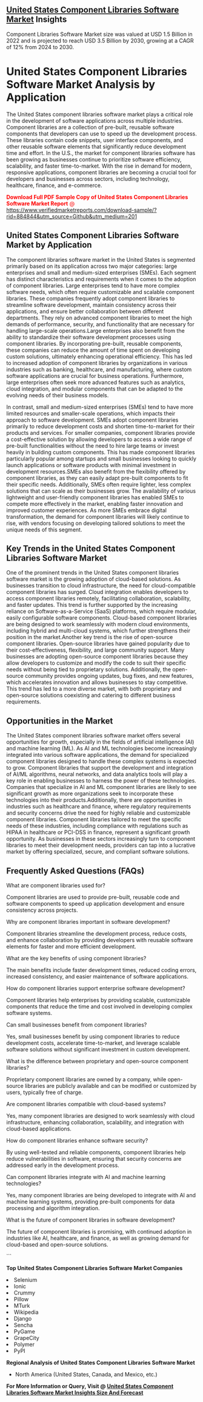 <h2><a href="https://www.verifiedmarketreports.com/download-sample/?rid=884844&amp;utm_source=Github&amp;utm_medium=201" target="_blank">United States Component Libraries Software Market</a> Insights</h2><p>Component Libraries Software Market size was valued at USD 1.5 Billion in 2022 and is projected to reach USD 3.5 Billion by 2030, growing at a CAGR of 12% from 2024 to 2030.</p><p><h1>United States Component Libraries Software Market Analysis by Application</h1><p>The United States component libraries software market plays a critical role in the development of software applications across multiple industries. Component libraries are a collection of pre-built, reusable software components that developers can use to speed up the development process. These libraries contain code snippets, user interface components, and other reusable software elements that significantly reduce development time and effort. In the U.S., the market for component libraries software has been growing as businesses continue to prioritize software efficiency, scalability, and faster time-to-market. With the rise in demand for modern, responsive applications, component libraries are becoming a crucial tool for developers and businesses across sectors, including technology, healthcare, finance, and e-commerce.<p><span class=""><span style="color: #ff0000;"><strong>Download Full PDF Sample Copy of United States Component Libraries Software Market Report</strong> @ </span><a href="https://www.verifiedmarketreports.com/download-sample/?rid=884844&amp;utm_source=Github&amp;utm_medium=201" target="_blank">https://www.verifiedmarketreports.com/download-sample/?rid=884844&amp;utm_source=Github&amp;utm_medium=201</a></span></p></p><h2>United States Component Libraries Software Market by Application</h2><p>The component libraries software market in the United States is segmented primarily based on its application across two major categories: large enterprises and small and medium-sized enterprises (SMEs). Each segment has distinct characteristics and requirements when it comes to the adoption of component libraries. Large enterprises tend to have more complex software needs, which often require customizable and scalable component libraries. These companies frequently adopt component libraries to streamline software development, maintain consistency across their applications, and ensure better collaboration between different departments. They rely on advanced component libraries to meet the high demands of performance, security, and functionality that are necessary for handling large-scale operations.Large enterprises also benefit from the ability to standardize their software development processes using component libraries. By incorporating pre-built, reusable components, these companies can reduce the amount of time spent on developing custom solutions, ultimately enhancing operational efficiency. This has led to increased adoption of component libraries by organizations in various industries such as banking, healthcare, and manufacturing, where custom software applications are crucial for business operations. Furthermore, large enterprises often seek more advanced features such as analytics, cloud integration, and modular components that can be adapted to the evolving needs of their business models.</p><p>In contrast, small and medium-sized enterprises (SMEs) tend to have more limited resources and smaller-scale operations, which impacts their approach to software development. SMEs adopt component libraries primarily to reduce development costs and shorten time-to-market for their products and services. For smaller companies, component libraries provide a cost-effective solution by allowing developers to access a wide range of pre-built functionalities without the need to hire large teams or invest heavily in building custom components. This has made component libraries particularly popular among startups and small businesses looking to quickly launch applications or software products with minimal investment in development resources.SMEs also benefit from the flexibility offered by component libraries, as they can easily adapt pre-built components to fit their specific needs. Additionally, SMEs often require lighter, less complex solutions that can scale as their businesses grow. The availability of various lightweight and user-friendly component libraries has enabled SMEs to compete more effectively in the market, enabling faster innovation and improved customer experiences. As more SMEs embrace digital transformation, the demand for component libraries will likely continue to rise, with vendors focusing on developing tailored solutions to meet the unique needs of this segment.</p><h2>Key Trends in the United States Component Libraries Software Market</h2><p>One of the prominent trends in the United States component libraries software market is the growing adoption of cloud-based solutions. As businesses transition to cloud infrastructure, the need for cloud-compatible component libraries has surged. Cloud integration enables developers to access component libraries remotely, facilitating collaboration, scalability, and faster updates. This trend is further supported by the increasing reliance on Software-as-a-Service (SaaS) platforms, which require modular, easily configurable software components. Cloud-based component libraries are being designed to work seamlessly with modern cloud environments, including hybrid and multi-cloud systems, which further strengthens their position in the market.Another key trend is the rise of open-source component libraries. Open-source libraries have gained popularity due to their cost-effectiveness, flexibility, and large community support. Many businesses are adopting open-source component libraries because they allow developers to customize and modify the code to suit their specific needs without being tied to proprietary solutions. Additionally, the open-source community provides ongoing updates, bug fixes, and new features, which accelerates innovation and allows businesses to stay competitive. This trend has led to a more diverse market, with both proprietary and open-source solutions coexisting and catering to different business requirements.</p><h2>Opportunities in the Market</h2><p>The United States component libraries software market offers several opportunities for growth, especially in the fields of artificial intelligence (AI) and machine learning (ML). As AI and ML technologies become increasingly integrated into various software applications, the demand for specialized component libraries designed to handle these complex systems is expected to grow. Component libraries that support the development and integration of AI/ML algorithms, neural networks, and data analytics tools will play a key role in enabling businesses to harness the power of these technologies. Companies that specialize in AI and ML component libraries are likely to see significant growth as more organizations seek to incorporate these technologies into their products.Additionally, there are opportunities in industries such as healthcare and finance, where regulatory requirements and security concerns drive the need for highly reliable and customizable component libraries. Component libraries tailored to meet the specific needs of these industries, including compliance with regulations such as HIPAA in healthcare or PCI-DSS in finance, represent a significant growth opportunity. As businesses in these sectors increasingly turn to component libraries to meet their development needs, providers can tap into a lucrative market by offering specialized, secure, and compliant software solutions.</p><h2>Frequently Asked Questions (FAQs)</h2><p>What are component libraries used for?</p><p>Component libraries are used to provide pre-built, reusable code and software components to speed up application development and ensure consistency across projects.</p><p>Why are component libraries important in software development?</p><p>Component libraries streamline the development process, reduce costs, and enhance collaboration by providing developers with reusable software elements for faster and more efficient development.</p><p>What are the key benefits of using component libraries?</p><p>The main benefits include faster development times, reduced coding errors, increased consistency, and easier maintenance of software applications.</p><p>How do component libraries support enterprise software development?</p><p>Component libraries help enterprises by providing scalable, customizable components that reduce the time and cost involved in developing complex software systems.</p><p>Can small businesses benefit from component libraries?</p><p>Yes, small businesses benefit by using component libraries to reduce development costs, accelerate time-to-market, and leverage scalable software solutions without significant investment in custom development.</p><p>What is the difference between proprietary and open-source component libraries?</p><p>Proprietary component libraries are owned by a company, while open-source libraries are publicly available and can be modified or customized by users, typically free of charge.</p><p>Are component libraries compatible with cloud-based systems?</p><p>Yes, many component libraries are designed to work seamlessly with cloud infrastructure, enhancing collaboration, scalability, and integration with cloud-based applications.</p><p>How do component libraries enhance software security?</p><p>By using well-tested and reliable components, component libraries help reduce vulnerabilities in software, ensuring that security concerns are addressed early in the development process.</p><p>Can component libraries integrate with AI and machine learning technologies?</p><p>Yes, many component libraries are being developed to integrate with AI and machine learning systems, providing pre-built components for data processing and algorithm integration.</p><p>What is the future of component libraries in software development?</p><p>The future of component libraries is promising, with continued adoption in industries like AI, healthcare, and finance, as well as growing demand for cloud-based and open-source solutions.</p>```</p><p><strong>Top United States Component Libraries Software Market Companies</strong></p><div data-test-id=""><p><li>Selenium</li><li> Ionic</li><li> Crummy</li><li> Pillow</li><li> MTurk</li><li> Wikipedia</li><li> Django</li><li> Sencha</li><li> PyGame</li><li> GrapeCity</li><li> Polymer</li><li> PyPI</li></p><div><strong>Regional Analysis of&nbsp;United States Component Libraries Software Market</strong></div><ul><li dir="ltr"><p dir="ltr">North America&nbsp;(United States, Canada, and Mexico, etc.)</p></li></ul><p><strong>For More Information or Query, Visit @&nbsp;</strong><strong><a href="https://www.verifiedmarketreports.com/product/component-libraries-software-market/?utm_source=Github&amp;utm_medium=201" target="_blank">United States Component Libraries Software Market Insights Size And Forecast</a></strong></p></div>
